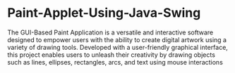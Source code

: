 # Paint-Applet-Using-Java-Swing
The GUI-Based Paint Application is a versatile and interactive software designed to empower users with the ability to create
digital artwork using a variety of drawing tools. Developed with a user-friendly graphical interface, this project enables users to
unleash their creativity by drawing objects such as lines, ellipses, rectangles, arcs, and text using mouse interactions
